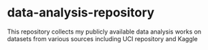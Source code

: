 # data-analysis-repository
This repository collects my publicly available data analysis works on datasets from various sources including UCI repository and Kaggle

